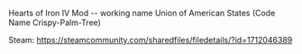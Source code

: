 Hearts of Iron IV Mod -- working name Union of American States (Code Name Crispy-Palm-Tree)


Steam: https://steamcommunity.com/sharedfiles/filedetails/?id=1712046389
